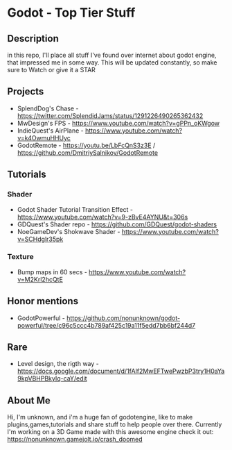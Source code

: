 # Godot - Top Tier Stuff

## Description
in this repo, I'll place all stuff I've found over internet about godot engine, that impressed me in some way.
This will be updated constantly, so make sure to Watch or give it a STAR


## Projects

* SplendDog's Chase - https://twitter.com/SplendidJams/status/1291226490265362432
* MwDesign's FPS - https://www.youtube.com/watch?v=gPPn_oKWgow
* IndieQuest's AirPlane - https://www.youtube.com/watch?v=k4OwmuHHUyc
* GodotRemote -  https://youtu.be/LbFcQnS3z3E / https://github.com/DmitriySalnikov/GodotRemote
## Tutorials

### Shader

* Godot Shader Tutorial Transition Effect - https://www.youtube.com/watch?v=9-zBvE4AYNU&t=306s
* GDQuest's Shader repo - https://github.com/GDQuest/godot-shaders
* NoeGameDev's Shokwave Shader - https://www.youtube.com/watch?v=SCHdglr35pk

### Texture

* Bump maps in 60 secs - https://www.youtube.com/watch?v=M2Krl2hcQtE

## Honor mentions

* GodotPowerful - https://github.com/nonunknown/godot-powerful/tree/c96c5ccc4b789af425c19a11f5edd7bb6bf244d7

## Rare

* Level design, the rigth way - https://docs.google.com/document/d/1fAlf2MwEFTwePwzbP3try1H0aYa9kpVBHPBkyIq-caY/edit

## About Me
Hi, I'm unknown, and i'm a huge fan of godotengine, like to make plugins,games,tutorials and share stuff to help people over there. Currently I'm working on a
3D Game made with this awesome engine check it out: https://nonunknown.gamejolt.io/crash_doomed
